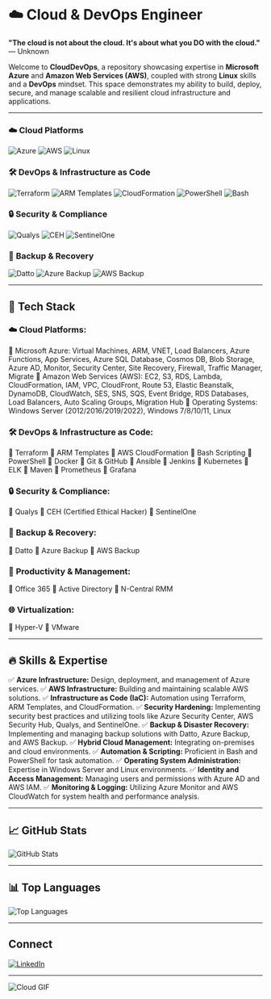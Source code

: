 # ☁️ Cloud & DevOps Engineer

**"The cloud is not about the cloud. It's about what you DO with the cloud."**
— Unknown

Welcome to **CloudDevOps**, a repository showcasing expertise in **Microsoft Azure** and **Amazon Web Services (AWS)**, coupled with strong **Linux** skills and a **DevOps** mindset. This space demonstrates my ability to build, deploy, secure, and manage scalable and resilient cloud infrastructure and applications.

---

### ☁️ **Cloud Platforms**
![Azure](https://img.shields.io/badge/-Azure-0078D4?style=for-the-badge&logo=microsoft-azure)
![AWS](https://img.shields.io/badge/-AWS-FF9900?style=for-the-badge&logo=amazon-aws&logoColor=black)
![Linux](https://img.shields.io/badge/-Linux-FCC624?style=for-the-badge&logo=linux&logoColor=black)

### 🛠️ **DevOps & Infrastructure as Code**
![Terraform](https://img.shields.io/badge/-Terraform-7B42F4?style=for-the-badge&logo=terraform&logoColor=white)
![ARM Templates](https://img.shields.io/badge/-ARM%20Templates-0078D4?style=for-the-badge&logo=microsoft-azure)
![CloudFormation](https://img.shields.io/badge/-CloudFormation-FF9900?style=for-the-badge&logo=amazon-aws&logoColor=black)
![PowerShell](https://img.shields.io/badge/-PowerShell-012456?style=for-the-badge&logo=powershell)
![Bash](https://img.shields.io/badge/-Bash-4EAA25?style=for-the-badge&logo=gnu-bash&logoColor=white)

### 🔒 **Security & Compliance**
![Qualys](https://img.shields.io/badge/-Qualys-00A7E1?style=for-the-badge)
![CEH](https://img.shields.io/badge/-CEH-000000?style=for-the-badge)
![SentinelOne](https://img.shields.io/badge/-SentinelOne-333333?style=for-the-badge)

### 💾 **Backup & Recovery**
![Datto](https://img.shields.io/badge/-Datto-FF6F00?style=for-the-badge)
![Azure Backup](https://img.shields.io/badge/-Azure%20Backup-0078D4?style=for-the-badge&logo=microsoft-azure)
![AWS Backup](https://img.shields.io/badge/-AWS%20Backup-FF9900?style=for-the-badge&logo=amazon-aws&logoColor=black)

---

## 📌 Tech Stack

### ☁️ **Cloud Platforms:**
🔹 Microsoft Azure: Virtual Machines, ARM, VNET, Load Balancers, Azure Functions, App Services, Azure SQL Database, Cosmos DB, Blob Storage, Azure AD, Monitor, Security Center, Site Recovery, Firewall, Traffic Manager, Migrate
🔹 Amazon Web Services (AWS): EC2, S3, RDS, Lambda, CloudFormation, IAM, VPC, CloudFront, Route 53, Elastic Beanstalk, DynamoDB, CloudWatch, SES, SNS, SQS, Event Bridge, RDS Databases, Load Balancers, Auto Scaling Groups, Migration Hub
🔹 Operating Systems: Windows Server (2012/2016/2019/2022), Windows 7/8/10/11, Linux

### 🛠️ **DevOps & Infrastructure as Code:**
🔹 Terraform
🔹 ARM Templates
🔹 AWS CloudFormation
🔹 Bash Scripting
🔹 PowerShell
🔹 Docker
🔹 Git & GitHub
🔹 Ansible
🔹 Jenkins
🔹 Kubernetes
🔹 ELK
🔹 Maven
🔹 Prometheus 
🔹 Grafana

### 🔒 **Security & Compliance:**
🔹 Qualys
🔹 CEH (Certified Ethical Hacker)
🔹 SentinelOne

### 💾 **Backup & Recovery:**
🔹 Datto
🔹 Azure Backup
🔹 AWS Backup

### 📧 **Productivity & Management:**
🔹 Office 365
🔹 Active Directory
🔹 N-Central RMM

### 🌐 **Virtualization:**
🔹 Hyper-V
🔹 VMware

---

## 🔥 Skills & Expertise

✅ **Azure Infrastructure:** Design, deployment, and management of Azure services.
✅ **AWS Infrastructure:** Building and maintaining scalable AWS solutions.
✅ **Infrastructure as Code (IaC):** Automation using Terraform, ARM Templates, and CloudFormation.
✅ **Security Hardening:** Implementing security best practices and utilizing tools like Azure Security Center, AWS Security Hub, Qualys, and SentinelOne.
✅ **Backup & Disaster Recovery:** Implementing and managing backup solutions with Datto, Azure Backup, and AWS Backup.
✅ **Hybrid Cloud Management:** Integrating on-premises and cloud environments.
✅ **Automation & Scripting:** Proficient in Bash and PowerShell for task automation.
✅ **Operating System Administration:** Expertise in Windows Server and Linux environments.
✅ **Identity and Access Management:** Managing users and permissions with Azure AD and AWS IAM.
✅ **Monitoring & Logging:** Utilizing Azure Monitor and AWS CloudWatch for system health and performance analysis.

---

## 📈 GitHub Stats
![GitHub
Stats](https://github-readme-stats.vercel.app/api?username=rehan-ahmed-siddique&show_icons=true&theme=tokyonight)

---

## 📊 Top Languages
![Top
Languages](https://github-readme-stats.vercel.app/api/top-langs/?username=rehan-ahmed-siddique&layout=compact&theme=tokyonight)

---

## Connect

[![LinkedIn](https://img.shields.io/badge/-LinkedIn-0077B5?style=for-the-badge&logo=linkedin)](www.linkedin.com/in/rehan-ahmed-siddique)

---

![Cloud GIF](https://media.giphy.com/media/j0vsLyE2je6J2/giphy.gif)
